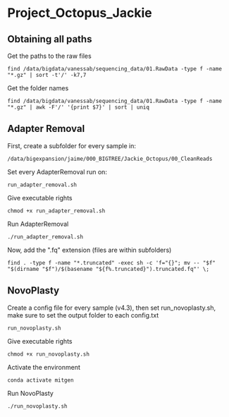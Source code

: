 # Project_Octopus_Jackie

## Obtaining all paths 
Get the paths to the raw files 
```
find /data/bigdata/vanessab/sequencing_data/01.RawData -type f -name "*.gz" | sort -t'/' -k7,7
```
Get the folder names 
```
find /data/bigdata/vanessab/sequencing_data/01.RawData -type f -name "*.gz" | awk -F'/' '{print $7}' | sort | uniq
```
## Adapter Removal 
First, create a subfolder for every sample in:
```
/data/bigexpansion/jaime/000_BIGTREE/Jackie_Octopus/00_CleanReads
```
Set every AdapterRemoval run on:
```
run_adapter_removal.sh 
```
Give executable rights 
```
chmod +x run_adapter_removal.sh
```
Run AdapterRemoval
```
./run_adapter_removal.sh
```
Now, add the ".fq" extension (files are within subfolders) 
```
find . -type f -name "*.truncated" -exec sh -c 'f="{}"; mv -- "$f" "$(dirname "$f")/$(basename "${f%.truncated}").truncated.fq"' \; 
```
## NovoPlasty
Create a config file for every sample (v4.3), then set run_novoplasty.sh, make sure to set the output folder to each config.txt
```
run_novoplasty.sh
```
Give executable rights 
```
chmod +x run_novoplasty.sh
```
Activate the environment
```
conda activate mitgen
```
Run NovoPlasty
```
./run_novoplasty.sh
```



